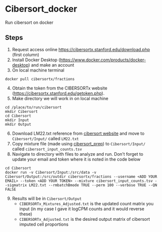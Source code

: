 # Cibersort_docker
Run cibersort on docker

## Steps
1. Request access online https://cibersortx.stanford.edu/download.php (first column)
2. Install Docker Desktop (https://www.docker.com/products/docker-desktop) and make an account 
3. On local machine terminal
```
docker pull cibersortx/fractions
```
4. Obtain the token from the CIBERSORTx website (https://cibersortx.stanford.edu/getoken.php).
5. Make directory we will work in on local machine
```
cd /place/to/run/cibersort
mkdir Cibersort
cd Cibersort
mkdir Input
mkdir Output
```
6. Download LM22.txt reference from [cibersort website](https://cibersortx.stanford.edu/download.php) and move to `Cibersort/Input/` called `LM22.txt`
7. Copy mixture file (made using [cibersort_prep](https://github.com/shoffm/cibersort_prep)) to `Cibersort/Input/` called `cibersort_input_counts.tsv`
8. Navigate to directory with files to analyze and run. Don't forget to update your email and token where it is noted in the code below
```
cd Cibersort
docker run -v Cibersort/Input:/src/data -v Cibersort/Output:/src/outdir cibersortx/fractions --username <ADD YOUR EMAIL> --token <ADD YOUR TOKEN> --mixture cibersort_input_counts.tsv --sigmatrix LM22.txt --rmbatchBmode TRUE --perm 100 --verbose TRUE --QN FALSE
```
9. Results will be in `Cibersort/Output`
   - `CIBERSORTx_Mixtures_Adjusted.txt` is the updated count matrix you input (in my case I gave it logCPM counts and it would reverse these)
   - `CIBERSORTx_Adjusted.txt` is the desired output matrix of cibersort imputed cell proportions

